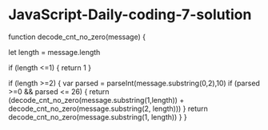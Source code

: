 # JavaScript-Daily-coding-7-solution

function decode_cnt_no_zero(message) {

   let length = message.length

   if (length <=1) {
        return 1
    }

   if (length >=2) {
       var parsed = parseInt(message.substring(0,2),10)
        if (parsed >=0 && parsed <= 26) {
            return (decode_cnt_no_zero(message.substring(1,length)) 
            + decode_cnt_no_zero(message.substring(2, length)))
        }
        return decode_cnt_no_zero(message.substring(1, length))
    }
}
